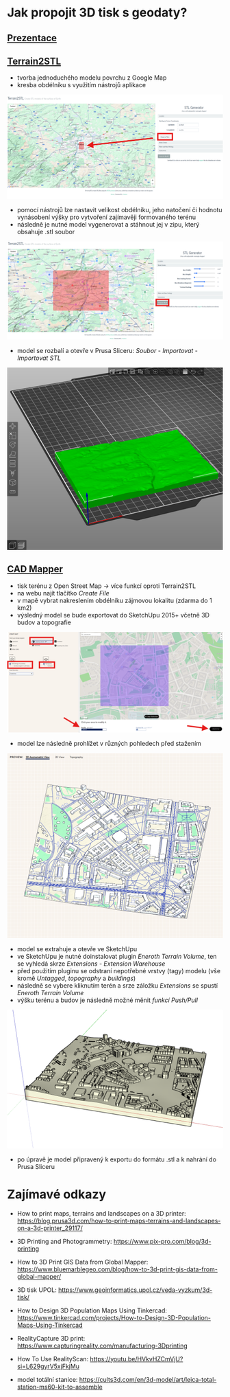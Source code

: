 # Jak propojit 3D tisk s geodaty?

## [Prezentace](https://docs.google.com/presentation/d/1j0gdW9ONigroddMcLznmx1z6jKLW65LkUTh5pNDGOTg/edit?usp=sharing)

## [Terrain2STL](https://jthatch.com/Terrain2STL/)
- tvorba jednoduchého modelu povrchu z Google Map
- kresba obdélníku s využitím nástrojů aplikace

![](/img/img01_T2STL.png)

- pomocí nástrojů lze nastavit velikost obdélníku, jeho natočení či hodnotu vynásobení výšky pro vytvoření zajímavěji formovaného terénu
- následně je nutné model vygenerovat a stáhnout jej v zipu, který obsahuje .stl soubor

![](/img/img02_T2STL.png)

- model se rozbalí a otevře v Prusa Sliceru: *Soubor* - *Importovat* - *Importovat STL*

![](/img/img03_Prusa.png)

## [CAD Mapper](https://cadmapper.com/)
- tisk terénu z Open Street Map -> více funkcí oproti Terrain2STL
- na webu najít tlačítko *Create File*
- v mapě vybrat nakreslením obdélníku zájmovou lokalitu (zdarma do 1 km2)
- výsledný model se bude exportovat do SketchUpu 2015+ včetně 3D budov a topografie

![](/img/img04_CADmapper.png)

- model lze následně prohlížet v různých pohledech před stažením

![](/img/img05_CADmapper.png)

- model se extrahuje a otevře ve SketchUpu
- ve SketchUpu je nutné doinstalovat plugin *Eneroth Terrain Volume*, ten se vyhledá skrze *Extensions* - *Extension Warehouse* 
- před použitím pluginu se odstraní nepotřebné vrstvy (tagy) modelu (vše kromě *Untagged*, *topography* a *buildings*)
- následně se vybere kliknutím terén a srze záložku *Extensions* se spustí *Eneroth Terrain Volume*
- výšku terénu a budov je následně možné měnit *funkcí Push/Pull*

![](/img/img06_SKP.png)

- po úpravě je model připravený k exportu do formátu .stl a k nahrání do Prusa Sliceru

# Zajímavé odkazy
- How to print maps, terrains and landscapes on a 3D printer: https://blog.prusa3d.com/how-to-print-maps-terrains-and-landscapes-on-a-3d-printer_29117/
- 3D Printing and Photogrammetry: https://www.pix-pro.com/blog/3d-printing
- How to 3D Print GIS Data from Global Mapper: https://www.bluemarblegeo.com/blog/how-to-3d-print-gis-data-from-global-mapper/
- 3D tisk UPOL: https://www.geoinformatics.upol.cz/veda-vyzkum/3d-tisk/
- How to Design 3D Population Maps Using Tinkercad: https://www.tinkercad.com/projects/How-to-Design-3D-Population-Maps-Using-Tinkercad

- RealityCapture 3D print: https://www.capturingreality.com/manufacturing-3Dprinting
- How To Use RealityScan: https://youtu.be/HVkvHZCmVjU?si=L629gyrV5xjFkjMu

- model totální stanice: https://cults3d.com/en/3d-model/art/leica-total-station-ms60-kit-to-assemble
